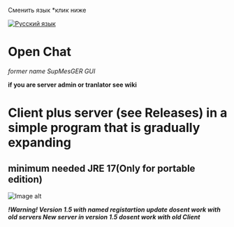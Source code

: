 Сменить язык *клик ниже

[![Русский язык](https://img.shields.io/badge/lang-%D1%80%D1%83%D1%81-red?style=flat)](https://github.com/BackendIsFun/Open-Chat/blob/master/Readme.ru.md)
# Open Chat
_former name SupMesGER GUI_

**if you are server admin or tranlator see wiki**

# Client plus server (see Releases) in a simple program that is gradually expanding
## minimum needed JRE 17(Only for portable edition)

![Image alt](https://github.com/feodorbal/Open-Chat/blob/master/logo_new.png)

  ***!Warning!
   Version 1.5 with named registartion update dosent work with old servers
   New server in version 1.5 dosent work with old Client***

